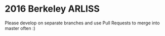 # 2016 Berkeley ARLISS

Please develop on separate branches and use Pull Requests to merge into master often :) 
